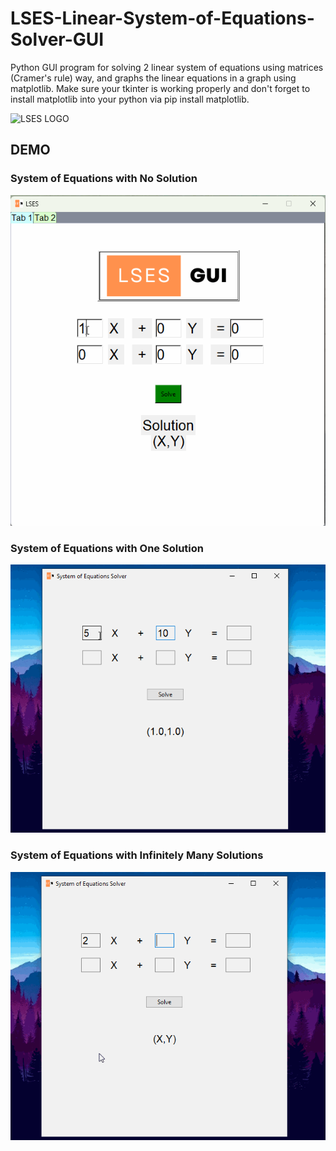 # LSES-Linear-System-of-Equations-Solver-GUI
Python GUI program for solving 2 linear system of equations using matrices (Cramer's rule) way, and graphs the linear equations in a graph using matplotlib.
Make sure your tkinter is working properly and don't forget to install matplotlib into your python via pip install matplotlib.

![LSES LOGO](https://user-images.githubusercontent.com/93460088/224707660-24b86052-c1b8-4801-b9cf-7985fd27d3d8.png)

## DEMO

### System of Equations with No Solution
![No Solution Demo](https://github.com/punyathorn/LSES-Linear-System-of-Equations-Solver-GUI/blob/main/No%20Solution%20Rewrite.gif?raw=true)

### System of Equations with One Solution
![One Solution Demo](https://github.com/punyathorn/LSES-Linear-System-of-Equations-Solver-GUI/blob/main/One%20Solution%20Example.gif?raw=true)

### System of Equations with Infinitely Many Solutions
![Inf Many Solution Demo](https://github.com/punyathorn/LSES-Linear-System-of-Equations-Solver-GUI/blob/main/Inf%20Solution%20Example.gif?raw=true)
